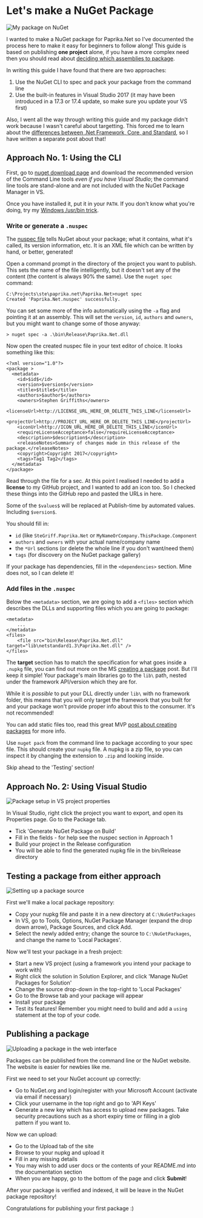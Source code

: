 # Let's make a NuGet Package

![My package on NuGet](./posts/lets-make-a-nuget-package/nuget.png)

I wanted to make a NuGet package for Paprika.Net so I've documented the process here to make it easy for beginners to follow along! This guide is based on publishing **one project** alone, if you have a more complex need then you should read about [deciding which assemblies to package][decide].

In writing this guide I have found that there are two approaches:

 1. Use the NuGet CLI to spec and pack your package from the command line
 2. Use the built-in features in Visual Studio 2017 (it may have been introduced in a 17.3 or 17.4 update, so make sure you update your VS first)

Also, I went all the way through writing this guide and my package didn't work because I wasn't careful about targetting. This forced me to learn about the [differences between .Net Framework, Core, and Standard][fxcorestandard], so I have written a separate post about that! 

[fxcorestandard]: ./net-framework-core-and-standard

## Approach No. 1: Using the CLI

First, go to [nuget download page][nuget-download] and download the recommended version of the Command Line tools *even if you have Visual Studio*; the command line tools are stand-alone and are not included with the NuGet Package Manager in VS.

Once you have installed it, put it in your `PATH`. If you don't know what you're doing, try my [Windows /usr/bin trick][usrbin].

[decide]: https://docs.microsoft.com/en-us/nuget/create-packages/creating-a-package#deciding-which-assemblies-to-package
[nuget-download]: https://www.nuget.org/downloads
[usrbin]: ./mimic-usr-bin-in-windows

### Write or generate a `.nuspec`

The [nuspec file][nuspec] tells NuGet about your package; what it contains, what it's called, its version information, etc. It is an XML file which can be written by hand, or better, generated! 

Open a command prompt in the directory of the project you want to publish. This sets the name of the file intelligently, but it doesn't set any of the content (the content is always 90% the same). Use the `nuget spec` command:

	C:\Projects\ste\paprika.net\Paprika.Net>nuget spec
	Created 'Paprika.Net.nuspec' successfully.
	
You can set some more of the info automatically using the `-a` flag and pointing it at an assembly. This will set the `version`, `id`, `authors` and `owners`,  but you might want to change some of those anyway:

	> nuget spec -a .\bin\Release\Paprika.Net.dll
	
Now open the created nuspec file in your text editor of choice. It looks something like this:

	<?xml version="1.0"?>
	<package >
	  <metadata>
		<id>$id$</id>
		<version>$version$</version>
		<title>$title$</title>
		<authors>$author$</authors>
		<owners>Stephen Griffiths</owners>
		<licenseUrl>http://LICENSE_URL_HERE_OR_DELETE_THIS_LINE</licenseUrl>
		<projectUrl>http://PROJECT_URL_HERE_OR_DELETE_THIS_LINE</projectUrl>
		<iconUrl>http://ICON_URL_HERE_OR_DELETE_THIS_LINE</iconUrl>
		<requireLicenseAcceptance>false</requireLicenseAcceptance>
		<description>$description$</description>
		<releaseNotes>Summary of changes made in this release of the package.</releaseNotes>
		<copyright>Copyright 2017</copyright>
		<tags>Tag1 Tag2</tags>
	  </metadata>
	</package>
	
Read through the file for a sec. At this point I realised I needed to add a **license** to my GitHub project, and I wanted to add an icon too. So I checked these things into the GitHub repo and pasted the URLs in here.

Some of the `$values$` will be replaced at Publish-time by automated values. Including `$version$`. 

You should fill in:

 * `id` (like `SteGriff.Paprika.Net` or `MyNameOrCompany.ThisPackage.Component`
 * `authors` and `owners` with your actual name/company name
 * the `*Url` sections (or delete the whole line if you don't want/need them)
 * `tags` (for discovery on the NuGet package gallery)
 
If your package has dependencies, fill in the `<dependencies>` section. Mine does not, so I can delete it!
 
### Add files in the `.nuspec`

Below the `<metadata>` section, we are going to add a `<files>` section which describes the DLLs and supporting files which you are going to package:

	<metadata>
		...
	</metadata>
	<files>
		<file src="bin\Release\Paprika.Net.dll" target="lib\netstandard1.3\Paprika.Net.dll" />
	</files>
	
The **target** section has to match the specification for what goes inside a `.nupkg` file, you can find out more on the MS [creating a package][creating] post. But I'll keep it simple! Your package's main libraries go to the `lib\` path, nested under the framework API/version which they are for.

While it is *possible* to put your DLL directly under `lib\` with no framework folder, this means that you will only target the framework that you built for and your package won't provide proper info about this to the consumer.  It's not recommended!

You can add static files too, read this great MVP [post about creating packages][mvpblog] for more info.

[creating]: https://docs.microsoft.com/en-us/nuget/create-packages/creating-a-package#from-a-convention-based-working-directory
[nuspec]: https://docs.microsoft.com/en-us/nuget/create-packages/creating-a-package#the-role-and-structure-of-the-nuspec-file
[mvpblog]: https://blogs.msdn.microsoft.com/mvpawardprogram/2016/06/28/creating-nuget-packages/

Use `nuget pack` from the command line to package according to your spec file. This should create your `nupkg` file. A nupkg is a zip file, so you can inspect it by changing the extension to `.zip` and looking inside.

Skip ahead to the 'Testing' section!

## Approach No. 2: Using Visual Studio

![Package setup in VS project properties](./posts/lets-make-a-nuget-package/vs-package-setup.png)

In Visual Studio, right click the project you want to export, and open its Properties page. Go to the Package tab.

 * Tick 'Generate NuGet Package on Build'
 * Fill in the fields - for help see the nuspec section in Approach 1
 * Build your project in the Release configuration
 * You will be able to find the generated nupkg file in the bin/Release directory

## Testing a package from either approach

![Setting up a package source](./posts/lets-make-a-nuget-package/package-sources.png)

First we'll make a local package repository:

 * Copy your nupkg file and paste it in a new directory at `C:\NuGetPackages`
 * In VS, go to Tools, Options, NuGet Package Manager (expand the drop down arrow), Package Sources, and click Add.
 * Select the newly added entry; change the source to `C:\NuGetPackages`, and change the name to 'Local Packages'.
 
Now we'll test your package in a fresh project:

 * Start a new VS project (using a framework you intend your package to work with)
 * Right click the solution in Solution Explorer, and click 'Manage NuGet Packages for Solution'
 * Change the source drop-down in the top-right to 'Local Packages'
 * Go to the Browse tab and your package will appear
 * Install your package
 * Test its features! Remember you might need to build and add a `using` statement at the top of your code.
 
## Publishing a package

![Uploading a package in the web interface](./posts/lets-make-a-nuget-package/upload.png)

Packages can be published from the command line or the NuGet website. The website is easier for newbies like me.

First we need to set your NuGet account up correctly:

 * Go to NuGet.org and login/register with your Microsoft Account (activate via email if necessary)
 * Click your username in the top right and go to 'API Keys'
 * Generate a new key which has access to upload new packages. Take security precautions such as a short expiry time or filling in a glob pattern if you want to.

Now we can upload:

 * Go to the Upload tab of the site
 * Browse to your nupkg and upload it
 * Fill in any missing details
 * You may wish to add user docs or the contents of your README.md into the documentation section
 * When you are happy, go to the bottom of the page and click **Submit**!
 
After your package is verified and indexed, it will be leave in the NuGet package repository!

Congratulations for publishing your first package :)